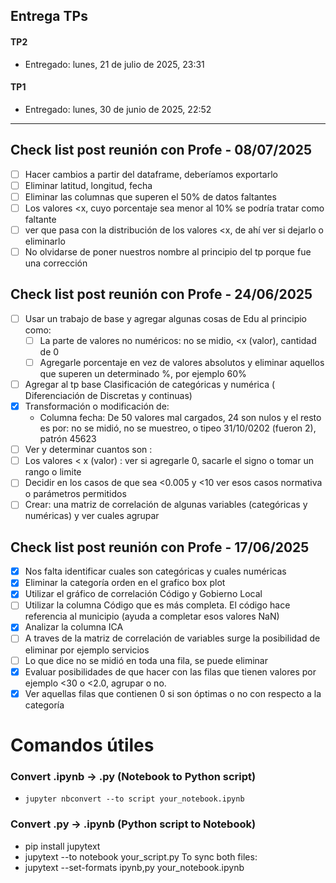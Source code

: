 
## Entrega TPs

#### TP2
- Entregado: lunes, 21 de julio de 2025, 23:31

#### TP1
- Entregado: lunes, 30 de junio de 2025, 22:52

---
## Check list post reunión con Profe - 08/07/2025
- [ ] Hacer cambios a partir del dataframe, deberíamos exportarlo
- [ ] Eliminar latitud, longitud, fecha 
- [ ] Eliminar las columnas que superen el 50% de datos faltantes 
- [ ] Los valores <x, cuyo porcentaje sea menor al 10% se podría tratar como faltante
- [ ] ver que pasa con la distribución de los valores <x, de ahí ver si dejarlo o eliminarlo
- [ ] No olvidarse de poner nuestros nombre al principio del tp porque fue una corrección

## Check list post reunión con Profe - 24/06/2025
- [ ] Usar un trabajo de  base y agregar algunas cosas de Edu al principio como:
  - [ ] La parte de valores no numéricos: no se midio, <x (valor), cantidad de 0 
  - [ ] Agregarle porcentaje en vez de valores absolutos y eliminar aquellos que superen un determinado %, por ejemplo 60%
- [ ] Agregar al tp base Clasificación de categóricas y numérica ( Diferenciación de Discretas y continuas)
- [x] Transformación  o modificación de:
  - Columna fecha: De 50 valores mal cargados, 24 son nulos y el resto es por: no se midió, no se muestreo, o tipeo 31/10/0202 (fueron 2), patrón 45623
- [ ] Ver y determinar cuantos son :
 - [ ] Los valores < x (valor) : ver si agregarle 0, sacarle el signo o tomar un rango o limite
 - [ ] Decidir en los casos de que sea <0.005 y <10 ver esos casos normativa o parámetros permitidos
- [ ] Crear: una matriz de correlación de algunas variables (categóricas y numéricas) y ver cuales agrupar

## Check list post reunión con Profe - 17/06/2025
- [x] Nos falta identificar cuales son categóricas y cuales numéricas
- [x] Eliminar la categoría orden en el grafico box plot
- [x] Utilizar el gráfico de correlación Código y Gobierno Local
- [ ] Utilizar la columna Código que es más completa. El código hace referencia al municipio (ayuda a completar esos  valores NaN) 
- [x] Analizar la columna ICA
- [ ] A traves de la matriz de correlación de variables surge la posibilidad de eliminar por ejemplo servicios 
- [ ] Lo que dice no se midió en toda una fila, se puede eliminar 
- [x] Evaluar posibilidades de que hacer con las filas que tienen valores por ejemplo <30 o <2.0, agrupar o no.
- [x] Ver aquellas filas que contienen 0 si son óptimas o no con respecto a la categoría

# Comandos útiles
### Convert .ipynb → .py (Notebook to Python script)
- `jupyter nbconvert --to script your_notebook.ipynb`

### Convert .py → .ipynb (Python script to Notebook)
- pip install jupytext
- jupytext --to notebook your_script.py
To sync both files:
- jupytext --set-formats ipynb,py your_notebook.ipynb
